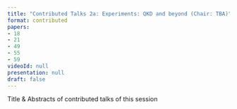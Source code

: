 ```yaml
---
title: "Contributed Talks 2a: Experiments: QKD and beyond (Chair: TBA)"
format: contributed
papers:
- 18
- 21
- 49
- 55
- 59
videoId: null
presentation: null
draft: false
---
```

Title & Abstracts of contributed talks of this session
